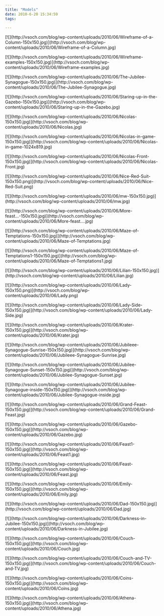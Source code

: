 ```yaml
---
title: "Models"
date: 2010-6-20 15:34:59
tags:
  
---
```



<div class="gallery"><script type="text/javascript">
// <![CDATA[
	jQuery(document).ready(function () {
		jQuery(".gallery1 a").attr("rel","gallery1");	
		jQuery('a[rel="gallery1"]').colorbox({maxWidth:"95%", maxHeight:"95%",title: function(){ return jQuery(this).children().attr("alt"); }});
	});
// ]]></script><dl class="gallery-item"><dt class="gallery-icon">[![](http://vsoch.com/blog/wp-content/uploads/2010/06/Wireframe-of-a-Column-150x150.jpg)](http://vsoch.com/blog/wp-content/uploads/2010/06/Wireframe-of-a-Column.jpg)</dt></dl><dl class="gallery-item"><dt class="gallery-icon">[![](http://vsoch.com/blog/wp-content/uploads/2010/06/Wireframe-examples-150x150.jpg)](http://vsoch.com/blog/wp-content/uploads/2010/06/Wireframe-examples.jpg)</dt></dl><dl class="gallery-item"><dt class="gallery-icon">[![](http://vsoch.com/blog/wp-content/uploads/2010/06/The-Jubilee-Synagogue-150x150.jpg)](http://vsoch.com/blog/wp-content/uploads/2010/06/The-Jubilee-Synagogue.jpg)</dt></dl><dl class="gallery-item"><dt class="gallery-icon">[![](http://vsoch.com/blog/wp-content/uploads/2010/06/Staring-up-in-the-Gazebo-150x150.jpg)](http://vsoch.com/blog/wp-content/uploads/2010/06/Staring-up-in-the-Gazebo.jpg)</dt></dl><dl class="gallery-item"><dt class="gallery-icon">[![](http://vsoch.com/blog/wp-content/uploads/2010/06/Nicolas-150x150.jpg)](http://vsoch.com/blog/wp-content/uploads/2010/06/Nicolas.jpg)</dt></dl>  
<dl class="gallery-item"><dt class="gallery-icon">[![](http://vsoch.com/blog/wp-content/uploads/2010/06/Nicolas-in-game-150x150.jpg)](http://vsoch.com/blog/wp-content/uploads/2010/06/Nicolas-in-game-1024x819.jpg)</dt></dl><dl class="gallery-item"><dt class="gallery-icon">[![](http://vsoch.com/blog/wp-content/uploads/2010/06/Nicolas-Front-150x150.jpg)](http://vsoch.com/blog/wp-content/uploads/2010/06/Nicolas-Front.jpg)</dt></dl><dl class="gallery-item"><dt class="gallery-icon">[![](http://vsoch.com/blog/wp-content/uploads/2010/06/Nice-Red-Suit-150x150.png)](http://vsoch.com/blog/wp-content/uploads/2010/06/Nice-Red-Suit.png)</dt></dl><dl class="gallery-item"><dt class="gallery-icon">[![](http://vsoch.com/blog/wp-content/uploads/2010/06/mw-150x150.jpg)](http://vsoch.com/blog/wp-content/uploads/2010/06/mw.jpg)</dt></dl><dl class="gallery-item"><dt class="gallery-icon">[![](http://vsoch.com/blog/wp-content/uploads/2010/06/More-feast...-150x150.jpg)](http://vsoch.com/blog/wp-content/uploads/2010/06/More-feast....jpg)</dt></dl>  
<dl class="gallery-item"><dt class="gallery-icon">[![](http://vsoch.com/blog/wp-content/uploads/2010/06/Maze-of-Temptations-150x150.jpg)](http://vsoch.com/blog/wp-content/uploads/2010/06/Maze-of-Temptations.jpg)</dt></dl><dl class="gallery-item"><dt class="gallery-icon">[![](http://vsoch.com/blog/wp-content/uploads/2010/06/Maze-of-Temptations1-150x150.jpg)](http://vsoch.com/blog/wp-content/uploads/2010/06/Maze-of-Temptations1.jpg)</dt></dl><dl class="gallery-item"><dt class="gallery-icon">[![](http://vsoch.com/blog/wp-content/uploads/2010/06/Lilian-150x150.jpg)](http://vsoch.com/blog/wp-content/uploads/2010/06/Lilian.jpg)</dt></dl><dl class="gallery-item"><dt class="gallery-icon">[![](http://vsoch.com/blog/wp-content/uploads/2010/06/Lady-150x150.png)](http://vsoch.com/blog/wp-content/uploads/2010/06/Lady.png)</dt></dl><dl class="gallery-item"><dt class="gallery-icon">[![](http://vsoch.com/blog/wp-content/uploads/2010/06/Lady-Side-150x150.jpg)](http://vsoch.com/blog/wp-content/uploads/2010/06/Lady-Side.jpg)</dt></dl>  
<dl class="gallery-item"><dt class="gallery-icon">[![](http://vsoch.com/blog/wp-content/uploads/2010/06/Krater-150x150.jpg)](http://vsoch.com/blog/wp-content/uploads/2010/06/Krater.jpg)</dt></dl><dl class="gallery-item"><dt class="gallery-icon">[![](http://vsoch.com/blog/wp-content/uploads/2010/06/Jubileee-Synagogue-Sunrise-150x150.jpg)](http://vsoch.com/blog/wp-content/uploads/2010/06/Jubileee-Synagogue-Sunrise.jpg)</dt></dl><dl class="gallery-item"><dt class="gallery-icon">[![](http://vsoch.com/blog/wp-content/uploads/2010/06/Jubilee-Synagogue-Sunset-150x150.jpg)](http://vsoch.com/blog/wp-content/uploads/2010/06/Jubilee-Synagogue-Sunset.jpg)</dt></dl><dl class="gallery-item"><dt class="gallery-icon">[![](http://vsoch.com/blog/wp-content/uploads/2010/06/Jubilee-Synagogue-inside-150x150.jpg)](http://vsoch.com/blog/wp-content/uploads/2010/06/Jubilee-Synagogue-inside.jpg)</dt></dl><dl class="gallery-item"><dt class="gallery-icon">[![](http://vsoch.com/blog/wp-content/uploads/2010/06/Grand-Feast-150x150.jpg)](http://vsoch.com/blog/wp-content/uploads/2010/06/Grand-Feast.jpg)</dt></dl>  
<dl class="gallery-item"><dt class="gallery-icon">[![](http://vsoch.com/blog/wp-content/uploads/2010/06/Gazebo-150x150.jpg)](http://vsoch.com/blog/wp-content/uploads/2010/06/Gazebo.jpg)</dt></dl><dl class="gallery-item"><dt class="gallery-icon">[![](http://vsoch.com/blog/wp-content/uploads/2010/06/Feast1-150x150.jpg)](http://vsoch.com/blog/wp-content/uploads/2010/06/Feast1.jpg)</dt></dl><dl class="gallery-item"><dt class="gallery-icon">[![](http://vsoch.com/blog/wp-content/uploads/2010/06/Feast-150x150.jpg)](http://vsoch.com/blog/wp-content/uploads/2010/06/Feast.jpg)</dt></dl><dl class="gallery-item"><dt class="gallery-icon">[![](http://vsoch.com/blog/wp-content/uploads/2010/06/Emily-150x150.jpg)](http://vsoch.com/blog/wp-content/uploads/2010/06/Emily.jpg)</dt></dl><dl class="gallery-item"><dt class="gallery-icon">[![](http://vsoch.com/blog/wp-content/uploads/2010/06/Dad-150x150.jpg)](http://vsoch.com/blog/wp-content/uploads/2010/06/Dad.jpg)</dt></dl>  
<dl class="gallery-item"><dt class="gallery-icon">[![](http://vsoch.com/blog/wp-content/uploads/2010/06/Darkness-in-Jubilee-150x150.jpg)](http://vsoch.com/blog/wp-content/uploads/2010/06/Darkness-in-Jubilee.jpg)</dt></dl><dl class="gallery-item"><dt class="gallery-icon">[![](http://vsoch.com/blog/wp-content/uploads/2010/06/Couch-150x150.jpg)](http://vsoch.com/blog/wp-content/uploads/2010/06/Couch.jpg)</dt></dl><dl class="gallery-item"><dt class="gallery-icon">[![](http://vsoch.com/blog/wp-content/uploads/2010/06/Couch-and-TV-150x150.jpg)](http://vsoch.com/blog/wp-content/uploads/2010/06/Couch-and-TV.jpg)</dt></dl><dl class="gallery-item"><dt class="gallery-icon">[![](http://vsoch.com/blog/wp-content/uploads/2010/06/Coins-150x150.jpg)](http://vsoch.com/blog/wp-content/uploads/2010/06/Coins.jpg)</dt></dl><dl class="gallery-item"><dt class="gallery-icon">[![](http://vsoch.com/blog/wp-content/uploads/2010/06/Athena-150x150.jpg)](http://vsoch.com/blog/wp-content/uploads/2010/06/Athena.jpg)</dt></dl>  
</div>  

